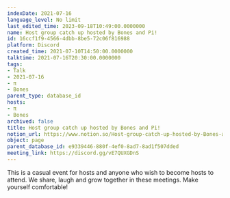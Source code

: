 ```yaml
---
indexDate: 2021-07-16
language_level: No limit
last_edited_time: 2023-09-18T10:49:00.0000000
name: Host group catch up hosted by Bones and Pi!
id: 16ccf1f9-4566-4dbb-8be5-72c06f816988
platform: Discord
created_time: 2021-07-10T14:50:00.0000000
talktime: 2021-07-16T20:30:00.0000000
tags:
- Talk
- 2021-07-16
- π
- Bones
parent_type: database_id
hosts:
- π
- Bones
archived: false
title: Host group catch up hosted by Bones and Pi!
notion_url: https://www.notion.so/Host-group-catch-up-hosted-by-Bones-and-Pi-16ccf1f945664dbb8be572c06f816988
object: page
parent_database_id: e9339446-880f-4ef0-8ad7-8ad1f507dded
meeting_link: https://discord.gg/vE7QUXGDnS
---
```


This is a casual event for hosts and anyone who wish to become hosts to attend.  We share, laugh and grow together in these meetings.  Make yourself comfortable!






